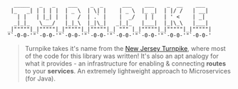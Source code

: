 
	  _____   _   _    ___    _  _      ___    ___    _  __    ___   
	 |_   _| | | | |  | _ \  | \| |    | _ \  |_ _|  | |/ /   | __|  
	   | |   | |_| |  |   /  | .` |    |  _/   | |   | ' <    | _|   
	  _|_|_   \___/   |_|_\  |_|\_|   _|_|_   |___|  |_|\_\   |___|  
	_|"""""|_|"""""|_|"""""|_|"""""|_| """ |_|"""""|_|"""""|_|"""""| 
	"`-0-0-'"`-0-0-'"`-0-0-'"`-0-0-'"`-0-0-'"`-0-0-'"`-0-0-'"`-0-0-' 






> Turnpike takes it's name from the [New Jersey Turnpike](http://en.wikipedia.org/wiki/New_Jersey_Turnpike), where most of the code for this library was written! It's also an apt analogy for what it provides - an infrastructure for enabling & connecting __routes__ to your __services__. An extremely lightweight approach to Microservices (for Java).




